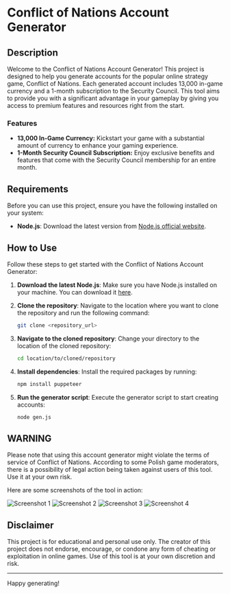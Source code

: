 # Conflict of Nations Account Generator

## Description

Welcome to the Conflict of Nations Account Generator! This project is designed to help you generate accounts for the popular online strategy game, Conflict of Nations. Each generated account includes 13,000 in-game currency and a 1-month subscription to the Security Council. This tool aims to provide you with a significant advantage in your gameplay by giving you access to premium features and resources right from the start.

### Features
- **13,000 In-Game Currency:** Kickstart your game with a substantial amount of currency to enhance your gaming experience.
- **1-Month Security Council Subscription:** Enjoy exclusive benefits and features that come with the Security Council membership for an entire month.

## Requirements

Before you can use this project, ensure you have the following installed on your system:
- **Node.js**: Download the latest version from [Node.js official website](https://nodejs.org/).

## How to Use

Follow these steps to get started with the Conflict of Nations Account Generator:

1. **Download the latest Node.js**: Make sure you have Node.js installed on your machine. You can download it [here](https://nodejs.org/).

2. **Clone the repository**: Navigate to the location where you want to clone the repository and run the following command:
    ```bash
    git clone <repository_url>
    ```

3. **Navigate to the cloned repository**: Change your directory to the location of the cloned repository:
    ```bash
    cd location/to/cloned/repository
    ```

4. **Install dependencies**: Install the required packages by running:
    ```bash
    npm install puppeteer
    ```

5. **Run the generator script**: Execute the generator script to start creating accounts:
    ```bash
    node gen.js
    ```

## WARNING

Please note that using this account generator might violate the terms of service of Conflict of Nations. According to some Polish game moderators, there is a possibility of legal action being taken against users of this tool. Use it at your own risk.

Here are some screenshots of the tool in action:

![Screenshot 1](https://cdn.discordapp.com/attachments/1233799750210551839/1246919200669175828/image.png?ex=665e2380&is=665cd200&hm=36698551597749de4593c9ee68397511095d1c68f1a87fab9219364a868e3691&)
![Screenshot 2](https://cdn.discordapp.com/attachments/1233799750210551839/1246919245418201139/image.png?ex=665e238a&is=665cd20a&hm=43513e67dbc858a52c1a4a00711da9cf3a634963850d4a55c131ec8013baf570&)
![Screenshot 3](https://cdn.discordapp.com/attachments/1233799750210551839/1246919366478532679/image.png?ex=665e23a7&is=665cd227&hm=3b107b4453573b70a195857d0efe5133ffe6efae19009513e4abd065576013a8&)
![Screenshot 4](https://cdn.discordapp.com/attachments/1233799750210551839/1246919403367567493/image.png?ex=665e23b0&is=665cd230&hm=730763bf7b1f8da039598d14e8fe0166e7431049e0ada8aceaab0451ef14912e&)

## Disclaimer

This project is for educational and personal use only. The creator of this project does not endorse, encourage, or condone any form of cheating or exploitation in online games. Use of this tool is at your own discretion and risk.

---
Happy generating!
